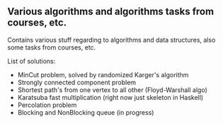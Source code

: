 ## Various algorithms and algorithms tasks from courses, etc. ##

Contains various stuff regarding to algorithms and data structures, also some tasks from courses, etc.

List of solutions:

* MinCut problem, solved by randomized Karger's algorithm
* Strongly connected component problem
* Shortest path's from one vertex to all other (Floyd-Warshall algo)
* Karatsuba fast multiplication (right now just skeleton in Haskell)
* Percolation problem
* Blocking and NonBlocking queue (in progress)